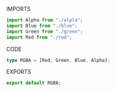 IMPORTS
```ts
import Alpha from "./alpla";
import Blue from "./blue";
import Green from "./green";
import Red from "./red";
```
CODE
```ts
type RGBA = [Red, Green, Blue, Alpha];
```
EXPORTS
```ts
export default RGBA;
```